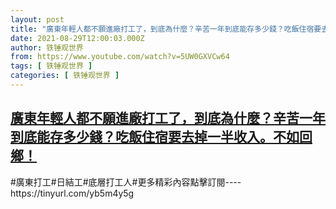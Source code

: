 ```yaml
---
layout: post
title: "廣東年輕人都不願進廠打工了，到底為什麼？辛苦一年到底能存多少錢？吃飯住宿要去掉一半收入。不如回鄉！"
date: 2021-08-29T12:00:03.000Z
author: 铁锤观世界
from: https://www.youtube.com/watch?v=5UW0GXVCw64
tags: [ 铁锤观世界 ]
categories: [ 铁锤观世界 ]
---
```

<!--1630238403000-->
[廣東年輕人都不願進廠打工了，到底為什麼？辛苦一年到底能存多少錢？吃飯住宿要去掉一半收入。不如回鄉！](https://www.youtube.com/watch?v=5UW0GXVCw64)
------

<div>
#廣東打工#日結工#底層打工人#更多精彩內容點擊訂閱----https://tinyurl.com/yb5m4y5g
</div>
